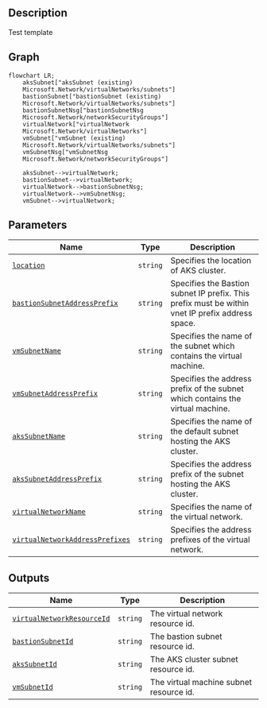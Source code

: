 
## Description

Test template


## Graph

```mermaid
flowchart LR;
    aksSubnet["aksSubnet (existing)
    Microsoft.Network/virtualNetworks/subnets"]
    bastionSubnet["bastionSubnet (existing)
    Microsoft.Network/virtualNetworks/subnets"]
    bastionSubnetNsg["bastionSubnetNsg 
    Microsoft.Network/networkSecurityGroups"]
    virtualNetwork["virtualNetwork 
    Microsoft.Network/virtualNetworks"]
    vmSubnet["vmSubnet (existing)
    Microsoft.Network/virtualNetworks/subnets"]
    vmSubnetNsg["vmSubnetNsg 
    Microsoft.Network/networkSecurityGroups"]

    aksSubnet-->virtualNetwork;
    bastionSubnet-->virtualNetwork;
    virtualNetwork-->bastionSubnetNsg;
    virtualNetwork-->vmSubnetNsg;
    vmSubnet-->virtualNetwork;

```


## Parameters

| Name | Type | Description |
| -- | -- | -- |
| [`location`](./good.bicep#L3C1-L4C49) | `string` | Specifies the location of AKS cluster. |
| [`bastionSubnetAddressPrefix`](./good.bicep#L6C1-L7C56) | `string` | Specifies the Bastion subnet IP prefix. This prefix must be within vnet IP prefix address space. |
| [`vmSubnetName`](./good.bicep#L9C1-L10C39) | `string` | Specifies the name of the subnet which contains the virtual machine. |
| [`vmSubnetAddressPrefix`](./good.bicep#L12C1-L13C51) | `string` | Specifies the address prefix of the subnet which contains the virtual machine. |
| [`aksSubnetName`](./good.bicep#L15C1-L16C41) | `string` | Specifies the name of the default subnet hosting the AKS cluster. |
| [`aksSubnetAddressPrefix`](./good.bicep#L18C1-L19C52) | `string` | Specifies the address prefix of the subnet hosting the AKS cluster. |
| [`virtualNetworkName`](./good.bicep#L21C1-L22C32) | `string` | Specifies the name of the virtual network. |
| [`virtualNetworkAddressPrefixes`](./good.bicep#L24C1-L25C58) | `string` | Specifies the address prefixes of the virtual network. |



## Outputs

| Name | Type | Description |
| -- | -- | -- |
| [`virtualNetworkResourceId`](./good.bicep#L242C1-L243C59) | `string` | The virtual network resource id. |
| [`bastionSubnetId`](./good.bicep#L245C1-L246C49) | `string` | The bastion subnet resource id. |
| [`aksSubnetId`](./good.bicep#L248C1-L249C41) | `string` | The AKS cluster subnet resource id. |
| [`vmSubnetId`](./good.bicep#L251C1-L252C39) | `string` | The virtual machine subnet resource id. |


